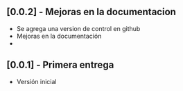 ## [0.0.2] - Mejoras en la documentacion
* Se agrega una version de control en github
* Mejoras en la documentación
*


## [0.0.1] - Primera entrega
* Versión inicial